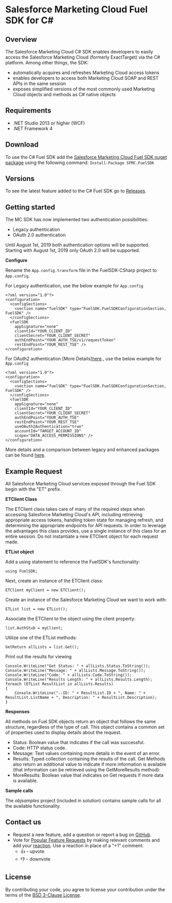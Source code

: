Salesforce Marketing Cloud Fuel SDK for C# 
============


## Overview ##
The Salesforce Marketing Cloud C# SDK enables developers to easily access the Salesforce Marketing Cloud (formerly ExactTarget) via the C# platform. Among other things, the SDK:
* automatically acquires and refreshes Marketing Cloud access tokens
* enables developers to access both Marketing Cloud SOAP and REST APIs in the same session
* exposes simplified versions of the most commonly used Marketing Cloud objects and methods as C# native objects

## Requirements ##
* .NET Studio 2013 or higher (WCF)
* .NET Framework 4
## Download ##
To use the C# Fuel SDK add the [Salesforce Marketing Cloud Fuel SDK nuget package](https://www.nuget.org/packages/SFMC.FuelSDK/) using the following command:
`Install-Package SFMC.FuelSDK `

## Versions ##
To see the latest feature added to the C# Fuel SDK go to [Releases](https://github.com/salesforce-marketingcloud/FuelSDK-CSharp/releases).

## Getting started ##
The MC SDK has now implemented two authentication possibilities: 
* Legacy authentication
* OAuth 2.0 authentication 

Until August 1st, 2019 both authentication options will be supported.
Starting with August 1st, 2019 only OAuth 2.0 will be supported.

**Configure**  

Rename the `App.config.transform` file in the FuelSDK-CSharp project to `App.config`.

For Legacy authentication, use the below example for `App.config`

```
<?xml version="1.0"?>
<configuration>
  <configSections>
    <section name="fuelSDK" type="FuelSDK.FuelSDKConfigurationSection, FuelSDK" />
  </configSections>
  <fuelSDK
    appSignature="none"
    clientId="YOUR_CLIENT_ID"
    clientSecret="YOUR_CLIENT_SECRET"
    authEndPoint="YOUR_AUTH_TSE/v1/requestToken"
    restEndPoint="YOUR_REST_TSE" />
</configuration>
```

For OAuth2 authentication [More Details][here](https://developer.salesforce.com/docs/atlas.en-us.mc-app-development.meta/mc-app-development/access-token-s2s.htm)., use the below example for `App.config`
```
<?xml version="1.0"?>
<configuration>
  <configSections>
    <section name="fuelSDK" type="FuelSDK.FuelSDKConfigurationSection, FuelSDK" />
  </configSections>
  <fuelSDK
    appSignature="none"
    clientId="YOUR_CLIENT_ID"
    clientSecret="YOUR_CLIENT_SECRET"
    authEndPoint="YOUR_AUTH_TSE"
    restEndPoint="YOUR_REST_TSE"
    useOAuth2Authentication="true" 
    accountId="TARGET_ACCOUNT_ID"
    scope="DATA_ACCESS_PERMISSIONS" />
</configuration>
```

More details and a comparison between legacy and enhanced packages can be found [here](https://developer.salesforce.com/docs/atlas.en-us.mc-app-development.meta/mc-app-development/installed-package-types.htm#).

## Example Request ## 
All Salesforce Marketing Cloud services exposed through the Fuel SDK begin with the "ET" prefix. 

**ETClient Class**

The ETClient class takes care of many of the required steps when accessing Salesforce Marketing Cloud's API, including retrieving appropriate access tokens, handling token state for managing refresh, and determining the appropriate endpoints for API requests. In order to leverage the advantages this class provides, use a single instance of this class for an entire session. Do not instantiate a new ETClient object for each request made.

**ETList object**

Add a using statement to reference the FuelSDK's functionality:

`using FuelSDK;`

Next, create an instance of the ETClient class:

`ETClient myClient = new ETClient();`

Create an instance of the Salesforce Marketing Cloud we want to work with:

`ETList list = new ETList();`

Associate the ETClient to the object using the client property:

`list.AuthStub = myClient;`

Utilize one of the ETList methods:

`GetReturn allLists = list.Get();`

Print out the results for viewing

```
Console.WriteLine("Get Status: " + allLists.Status.ToString());
Console.WriteLine("Message: " + allLists.Message.ToString());
Console.WriteLine("Code: " + allLists.Code.ToString());
Console.WriteLine("Results Length: " + allLists.Results.Length);
foreach (ETList ResultList in allLists.Results)
{
    Console.WriteLine("--ID: " + ResultList.ID + ", Name: " + ResultList.ListName + ", Description: " + ResultList.Description);
}
```

**Responses**

All methods on Fuel SDK objects return an object that follows the same structure, regardless of the type of call. This object contains a common set of properties used to display details about the request.
* Status: Boolean value that indicates if the call was successful.
* Code: HTTP status code.
* Message: Text values containing more details in the event of an error.
* Results: Typed collection containing the results of the call.
Get Methods also return an additional value to indicate if more information is available (that information can be retrieved using the GetMoreResults method):
* MoreResults: Boolean value that indicates on Get requests if more data is available.

**Sample calls**

The *objsamples* project (included in solution) contains sample calls for all the available functionality.


## Contact us ##
* Request a new feature, add a question or report a bug on [GitHub](https://github.com/salesforce-marketingcloud/FuelSDK-CSharp/issues).
* Vote for [Popular Feature Requests](https://github.com/salesforce-marketingcloud/FuelSDK-CSharp/issues?q=is%3Aopen+sort%3Areactions-%2B1-desc+) by making relevant comments and add your [reaction](https://github.com/blog/2119-add-reactions-to-pull-requests-issues-and-comments). Use a reaction in place of a "+1" comment:
    + 👍 - upvote
    + 👎 - downvote

## License ##
By contributing your code, you agree to license your contribution under the terms of the [BSD 3-Clause License](https://github.com/salesforce-marketingcloud/FuelSDK-CSharp/blob/master/license.md).
